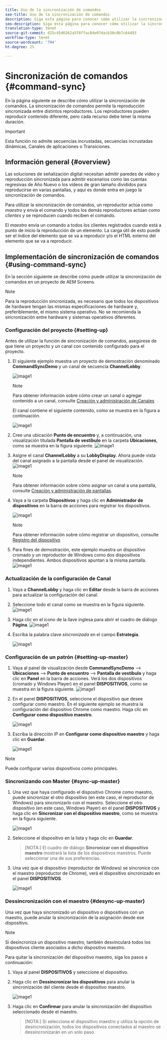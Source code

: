 ```yaml
---
title: Uso de la sincronización de comandos
seo-title: Uso de la sincronización de comandos
description: Siga esta página para conocer cómo utilizar la sincronización de comandos.
seo-description: Siga esta página para conocer cómo utilizar la sincronización de comandos.
translation-type: tm+mt
source-git-commit: d25c45d6362a5f8ffac84e07dacb30c0b7c64493
workflow-type: tm+mt
source-wordcount: '794'
ht-degree: 2%

---
```



# Sincronización de comandos {#command-sync}

En la página siguiente se describe cómo utilizar la sincronización de comandos. La sincronización de comandos permite la reproducción sincronizada entre distintos reproductores. Los reproductores pueden reproducir contenido diferente, pero cada recurso debe tener la misma duración.

>[!IMPORTANT]
>
>Esta función no admite secuencias incrustadas, secuencias incrustadas dinámicas, Canales de aplicaciones o Transiciones.

## Información general {#overview}

Las soluciones de señalización digital necesitan admitir paredes de vídeo y reproducción sincronizada para admitir escenarios como las cuentas regresivas de Año Nuevo o los vídeos de gran tamaño divididos para reproducirse en varias pantallas, y aquí es donde entra en juego la sincronización de comandos.

Para utilizar la sincronización de comandos, un reproductor actúa como *maestro* y envía el comando y todos los demás reproductores actúan como *clientes* y se reproducen cuando reciben el comando.

El *maestro* envía un comando a todos los clientes registrados cuando está a punto de inicio la reproducción de un elemento. La carga útil de esto puede ser el índice del elemento que se va a reproducir y/o el HTML externo del elemento que se va a reproducir.

## Implementación de sincronización de comandos {#using-command-sync}

En la sección siguiente se describe cómo puede utilizar la sincronización de comandos en un proyecto de AEM Screens.

>[!NOTE]
>
>Para la reproducción sincronizada, es necesario que todos los dispositivos de hardware tengan las mismas especificaciones de hardware y, preferiblemente, el mismo sistema operativo. No se recomienda la sincronización entre hardware y sistemas operativos diferentes.

### Configuración del proyecto {#setting-up}

Antes de utilizar la función de sincronización de comandos, asegúrese de que tiene un proyecto y un canal con contenido configurado para el proyecto.

1. El siguiente ejemplo muestra un proyecto de demostración denominado **CommandSyncDemo** y un canal de secuencia **ChannelLobby**.

   ![image1](assets/command-sync/command-sync1-1.png)

   >[!NOTE]
   >
   >Para obtener información sobre cómo crear un canal o agregar contenido a un canal, consulte [Creación y administración de Canales](/help/user-guide/managing-channels.md)

   El canal contiene el siguiente contenido, como se muestra en la figura a continuación.

   ![image1](assets/command-sync/command-sync2-1.png)

1. Cree una ubicación **Punto de encuentro** y, a continuación, una visualización titulada **Pantalla de vestíbulo** en la carpeta **Ubicaciones**, como se muestra en la figura siguiente.
   ![image1](assets/command-sync/command-sync3-1.png)

1. Asigne el canal **ChannelLobby** a su **LobbyDisplay**. Ahora puede vista del canal asignado a la pantalla desde el panel de visualización.
   ![image1](assets/command-sync/command-sync4-1.png)

   >[!NOTE]
   >
   >Para obtener información sobre cómo asignar un canal a una pantalla, consulte [Creación y administración de pantallas](/help/user-guide/managing-displays.md).

1. Vaya a la carpeta **Dispositivos** y haga clic en **Administrador de dispositivos** en la barra de acciones para registrar los dispositivos.

   ![image1](assets/command-sync5.png)

   >[!NOTE]
   >
   >Para obtener información sobre cómo registrar un dispositivo, consulte [Registro del dispositivo](/help/user-guide/device-registration.md)

1. Para fines de demostración, este ejemplo muestra un dispositivo cromado y un reproductor de Windows como dos dispositivos independientes. Ambos dispositivos apuntan a la misma pantalla.
   ![image1](assets/command-sync6.png)

### Actualización de la configuración de Canal

1. Vaya a **ChannelLobby** y haga clic en **Editar** desde la barra de acciones para actualizar la configuración del canal.

1. Seleccione todo el canal como se muestra en la figura siguiente.
   ![image1](assets/command-sync/command-sync7-1.png)

1. Haga clic en el icono de la llave inglesa para abrir el cuadro de diálogo **Página**.
   ![image1](assets/command-sync/command-sync8-1.png)

1. Escriba la palabra clave *sincronizada* en el campo **Estrategia**.

   ![image1](assets/command-sync/command-sync9-1.png)


### Configuración de un patrón {#setting-up-master}

1. Vaya al panel de visualización desde **CommandSyncDemo** —> **Ubicaciones** —> **Punto de encuentro** —> **Pantalla de vestíbulo** y haga clic en **Panel** en la barra de acciones.
Verá los dos dispositivos (cromado y Windows Player) en el panel **DISPOSITIVOS**, como se muestra en la figura siguiente.
   ![image1](assets/command-sync/command-sync10-1.png)

1. En el panel **DISPOSITIVOS**, seleccione el dispositivo que desee configurar como maestro. En el siguiente ejemplo se muestra la configuración del dispositivo Chrome como maestro. Haga clic en **Configurar como dispositivo maestro**.

   ![image1](assets/command-sync/command-sync11-1.png)

1. Escriba la dirección IP en **Configurar como dispositivo maestro** y haga clic en **Guardar**.

   ![image1](assets/command-sync/command-sync12-1.png)

>[!NOTE]
>
>Puede configurar varios dispositivos como principales.

### Sincronizando con Master {#sync-up-master}

1. Una vez que haya configurado el dispositivo Chrome como maestro, puede sincronizar el otro dispositivo (en este caso, el reproductor de Windows) para sincronizarlo con el maestro.
Seleccione el otro dispositivo (en este caso, Windows Player) en el panel **DISPOSITIVOS** y haga clic en **Sincronizar con el dispositivo maestro**, como se muestra en la figura siguiente.

   ![image1](assets/command-sync/command-sync13-1.png)

1. Seleccione el dispositivo en la lista y haga clic en **Guardar**.

   >[NOTA:]
   > El cuadro de diálogo **Sincronizar con el dispositivo maestro** mostrará la lista de los dispositivos maestros. Puede seleccionar una de sus preferencias.

1. Una vez que el dispositivo (reproductor de Windows) se sincronice con el maestro (reproductor de Chrome), verá el dispositivo sincronizado en el panel **DISPOSITIVOS**.

   ![image1](assets/command-sync/command-sync14-1.png)

### Dessincronización con el maestro {#desync-up-master}

Una vez que haya sincronizado un dispositivo o dispositivos con un maestro, puede anular la sincronización de la asignación desde ese dispositivo.

>[!NOTE]
>
>Si desincroniza un dispositivo maestro, también desvinculará todos los dispositivos cliente asociados a dicho dispositivo maestro.

Para quitar la sincronización del dispositivo maestro, siga los pasos a continuación:

1. Vaya al panel **DISPOSITIVOS** y seleccione el dispositivo.

1. Haga clic en **Dessincronizar los dispositivos** para anular la sincronización del cliente desde el dispositivo maestro.

   ![image1](assets/command-sync/command-sync15-1.png)

1. Haga clic en **Confirmar** para anular la sincronización del dispositivo seleccionado desde el maestro.

   >[NOTA:]
   > Si selecciona el dispositivo maestro y utiliza la opción de desincronización, todos los dispositivos conectados al maestro se dessincronizarán en un solo paso.
